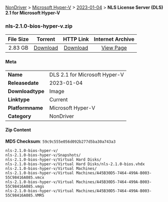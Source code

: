 
[NonDriver](/README.md)  >  [Microsoft Hyper-V](/index/NonDriver/Microsoft_Hyper-V.md)  >  [2023-01-04](/index/NonDriver/Microsoft_Hyper-V/2023-01-04.md)  >  **NLS License Server (DLS) 2.1 for Microsoft Hyper-V**


### nls-2.1.0-bios-hyper-v.zip

| **File Size** | **Torrent**  | **HTTP Link** | **Internet Archive** |
|:-------------:|:------------:|:-------------:|:--------------------:|
| 2.83 GB |  [Download](https://archive.org/download/nvgpu_nls-2.1.0-bios-hyper-v.zip/nvgpu_nls-2.1.0-bios-hyper-v.zip_archive.torrent)       | [Download](https://archive.org/compress/nvgpu_nls-2.1.0-bios-hyper-v.zip) | [View Page](https://archive.org/details/nvgpu_nls-2.1.0-bios-hyper-v.zip)       |

#### Meta

<table>
<tr><td><strong>Name</strong></td><td>DLS 2.1 for Microsoft Hyper-V</td></tr>
<tr><td><strong>Releasedate</strong></td><td>2023-01-04</td></tr>
<tr><td><strong>Downloadtype</strong></td><td>Image</td></tr>
<tr><td><strong>Linktype</strong></td><td>Current</td></tr>
<tr><td><strong>Platformname</strong></td><td>Microsoft Hyper-V</td></tr>
<tr><td><strong>Category</strong></td><td>NonDriver</td></tr>
</table>

#### Zip Content

**MD5 Checksum**: `59c9c555e056d092b277d5ba30a743a3`

```text
nls-2.1.0-bios-hyper-v/
nls-2.1.0-bios-hyper-v/Snapshots/
nls-2.1.0-bios-hyper-v/Virtual Hard Disks/
nls-2.1.0-bios-hyper-v/Virtual Hard Disks/nls-2.1.0-bios.vhdx
nls-2.1.0-bios-hyper-v/Virtual Machines/
nls-2.1.0-bios-hyper-v/Virtual Machines/A45B30D5-7464-499A-B003-55C98416A085.vmcx
nls-2.1.0-bios-hyper-v/Virtual Machines/A45B30D5-7464-499A-B003-55C98416A085.vmgs
nls-2.1.0-bios-hyper-v/Virtual Machines/A45B30D5-7464-499A-B003-55C98416A085.VMRS
```